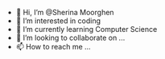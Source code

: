 - 👋 Hi, I’m @Sherina Moorghen
- 👀 I’m interested in coding
- 🌱 I’m currently learning Computer Science
- 💞️ I’m looking to collaborate on ...
- 📫 How to reach me ...

<!---
Sherislm/Sherislm is a ✨ special ✨ repository because its `README.md` (this file) appears on your GitHub profile.
You can click the Preview link to take a look at your changes.
--->
